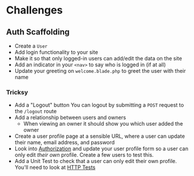 # Challenges

## Auth Scaffolding

- Create a `User`
- Add login functionality to your site
- Make it so that only logged-in users can add/edit the data on the site
- Add an indicator in your `<nav>` to say who is logged in (if at all)
- Update your greeting on `welcome.blade.php` to greet the user with their name

### Tricksy

- Add a "Logout" button
    You can logout by submitting a `POST` request to the `/logout` route
- Add a relationship between users and owners
    - When viewing an owner it should show you which user added the owner
- Create a user profile page at a sensible URL, where a user can update their name, email address, and password
- Look into [Authorization](http://laravel.com/docs/master/authorization) and update your user profile form so a user can only edit *their own* profile. Create a few users to test this.
- Add a Unit Test to check that a user can only edit their own profile. You'll need to look at [HTTP Tests](http://laravel.com/docs/master/http-tests)
